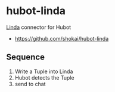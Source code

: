 # hubot-linda
[Linda](https://www.npmjs.com/package/linda) connector for Hubot

- https://github.com/shokai/hubot-linda

## Sequence

1. Write a Tuple into Linda
2. Hubot detects the Tuple
3. send to chat
